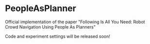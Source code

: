 # PeopleAsPlanner
Official implementation of the paper "Following Is All You Need: Robot Crowd Navigation Using People As Planners"

Code and experiment settings will be released soon!
